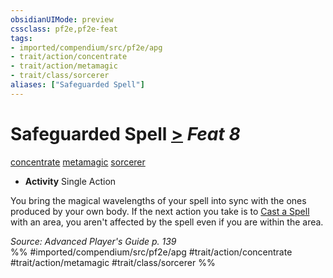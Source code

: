 ```yaml
---
obsidianUIMode: preview
cssclass: pf2e,pf2e-feat
tags:
- imported/compendium/src/pf2e/apg
- trait/action/concentrate
- trait/action/metamagic
- trait/class/sorcerer
aliases: ["Safeguarded Spell"]
---
```

# Safeguarded Spell  [>](chapter-9-playing-the-game.md#Actions "Single Action") *Feat 8*  
[concentrate](concentrate.md)  [metamagic](metamagic.md)  [sorcerer](rules/traits/sorcerer.md)  

- **Activity** Single Action

You bring the magical wavelengths of your spell into sync with the ones produced by your own body. If the next action you take is to [Cast a Spell](cast-a-spell.md) with an area, you aren't affected by the spell even if you are within the area.

*Source: Advanced Player's Guide p. 139*  
%% #imported/compendium/src/pf2e/apg #trait/action/concentrate #trait/action/metamagic #trait/class/sorcerer %%